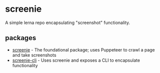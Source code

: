 # screenie

A simple lerna repo encapsulating "screenshot" functionality.

## packages

- [screenie](./packages/screenie) - The foundational package; uses Puppeteer to crawl a page and take screenshots
- [screenie-cli](./packages/screenie-cli) - Uses screenie and exposes a CLI to encapsulate functionality
